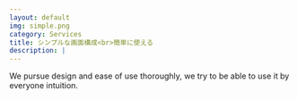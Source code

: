 ```yaml
---
layout: default
img: simple.png
category: Services
title: シンプルな画面構成<br>簡単に使える
description: |
---
```

  We pursue design and ease of use thoroughly, we try to be able to use it by everyone intuition.